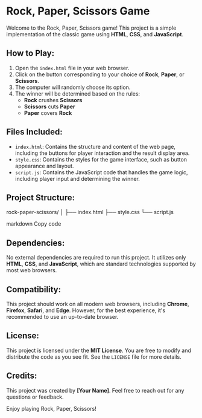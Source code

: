 # Rock, Paper, Scissors Game

Welcome to the Rock, Paper, Scissors game! This project is a simple implementation of the classic game using **HTML**, **CSS**, and **JavaScript**.

## How to Play:
1. Open the `index.html` file in your web browser.
2. Click on the button corresponding to your choice of **Rock**, **Paper**, or **Scissors**.
3. The computer will randomly choose its option.
4. The winner will be determined based on the rules:
   - **Rock** crushes **Scissors**
   - **Scissors** cuts **Paper**
   - **Paper** covers **Rock**

## Files Included:
- `index.html`: Contains the structure and content of the web page, including the buttons for player interaction and the result display area.
- `style.css`: Contains the styles for the game interface, such as button appearance and layout.
- `script.js`: Contains the JavaScript code that handles the game logic, including player input and determining the winner.

## Project Structure:
rock-paper-scissors/ │ ├── index.html ├── style.css └── script.js

markdown
Copy code

## Dependencies:
No external dependencies are required to run this project. It utilizes only **HTML**, **CSS**, and **JavaScript**, which are standard technologies supported by most web browsers.

## Compatibility:
This project should work on all modern web browsers, including **Chrome**, **Firefox**, **Safari**, and **Edge**. However, for the best experience, it's recommended to use an up-to-date browser.

## License:
This project is licensed under the **MIT License**. You are free to modify and distribute the code as you see fit. See the `LICENSE` file for more details.

## Credits:
This project was created by **[Your Name]**. Feel free to reach out for any questions or feedback.

Enjoy playing Rock, Paper, Scissors!
